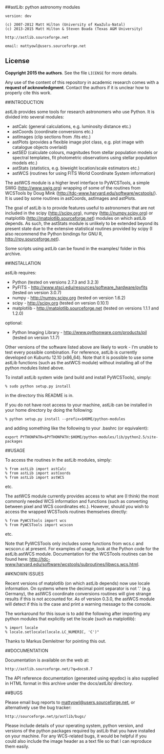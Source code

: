 ##astLib: python astronomy modules

    version: dev

    (c) 2007-2012 Matt Hilton (University of KwaZulu-Natal)
    (c) 2013-2015 Matt Hilton & Steven Boada (Texas A&M University)

    http://astlib.sourceforge.net

    email: mattyowl@users.sourceforge.net
	
## License
**Copyright 2015 the authors**.
See the file `LICENSE` for more details.

Any use of the content of this repository in academic research comes with a **request of acknowledgment**.
Contact the authors if it is unclear how to properly cite this work.

##INTRODUCTION

astLib provides some tools for research astronomers who use Python. It is divided into several modules:

- astCalc   (general calculations, e.g. luminosity distance etc.)
- astCoords (coordinate conversions etc.)
- astImages (clip sections from .fits etc.) 
- astPlots  (provides a flexible image plot class, e.g. plot image with catalogue objects overlaid)
- astSED    (calculate colours, magnitudes from stellar population models or spectral templates, fit
                 photometric observations using stellar population models etc.)
- astStats  (statistics, e.g. biweight location/scale estimators etc.)
- astWCS    (routines for using FITS World Coordinate System information)

The astWCS module is a higher level interface to PyWCSTools, a simple SWIG (http://www.swig.org) wrapping 
of some of the routines from WCSTools by Doug Mink (http://tdc-www.harvard.edu/software/wcstools/). It is 
used by some routines in astCoords, astImages and astPlots.

The goal of astLib is to provide features useful to astronomers that are not included in the scipy 
(http://scipy.org), numpy (http://numpy.scipy.org) or matplotlib (http://matplotlib.sourceforge.net) modules 
on which astLib depends. As such, the astStats module is unlikely to be extended beyond its present state
due to the extensive statistical routines provided by scipy (I also recommend the Python bindings for GNU R,  http://rpy.sourceforge.net).

Some scripts using astLib can be found in the examples/ folder in this archive.

##INSTALLATION

astLib requires:

- Python
      (tested on versions 2.7.3 and 3.2.3)
- PyFITS - http://www.stsci.edu/resources/software_hardware/pyfits
      (tested on version 3.0.7)
- numpy - http://numpy.scipy.org
      (tested on version 1.6.2)
- scipy - http://scipy.org
      (tested on version 0.10.1)
- matplotlib - http://matplotlib.sourceforge.net
      (tested on versions 1.1.1 and 1.2.0)

optional:
    
- Python Imaging Library - http://www.pythonware.com/products/pil
      (tested on version 1.1.7)

Other versions of the software listed above are likely to work - I'm unable to test every possible 
combination. For reference, astLib is currently developed on Kubuntu 12.10 (x86_64). Note that it is 
possible to use some astLib functions (such as the astWCS module) without installing all of the python 
modules listed above.
    
To install astLib system wide (and build and install PyWCSTools), simply:

    % sudo python setup.py install

in the directory this README is in.

If you do not have root access to your machine, astLib can be installed in your home directory by
doing the following:

    % python setup.py install --prefix=$HOME/python-modules

and adding something like the following to your .bashrc (or equivalent):
    
    export PYTHONPATH=$PYTHONPATH:$HOME/python-modules/lib/python2.5/site-packages

##USAGE

To access the routines in the astLib modules, simply:

    % from astLib import astCalc
    % from astLib import astCoords
    % from astLib import astWCS

etc.

The astWCS module currently provides access to what are (I think) the most commonly needed WCS information 
and functions (such as converting between pixel and WCS coordinates etc.). However, should you wish to 
access the wrapped WCSTools routines themselves directly: 

    % from PyWCSTools import wcs
    % from PyWCSTools import wcscon

etc.

Note that PyWCSTools only includes some functions from wcs.c and wcscon.c at present. For examples of usage, 
look at the Python code for the astLib.astWCS module. Documentation for the WCSTools routines can be found 
here: http://tdc-www.harvard.edu/software/wcstools/subroutines/libwcs.wcs.html.

##KNOWN ISSUES

Recent versions of matplotlib (on which astLib depends) now use locale information. On systems where the
decimal point separator is not '.' (e.g. Germany), the astWCS coordinate conversions routines will give
strange results if this is not accounted for. As of version 0.3.0, the astWCS module will detect if this is 
the case and print a warning message to the console.

The workaround for this issue is to add the following after importing any python modules that explicitly set 
the locale (such as matplotlib):
    
    % import locale
    % locale.setlocale(locale.LC_NUMERIC, 'C')"

Thanks to Markus Demleitner for pointing this out.

##DOCUMENTATION

Documentation is available on the web at:

    http://astlib.sourceforge.net/?q=docs0.7

The API reference documentation (generated using epydoc) is also supplied in HTML format in this archive 
under the docs/astLib/ directory.


##BUGS

Please email bug reports to mattyowl@users.sourceforge.net, or alternatively use the bug tracker:
    
    http://sourceforge.net/p/astlib/bugs/

Please include details of your operating system, python version, and versions of the python packages 
required by astLib that you have installed on your machine. For any WCS-related bugs, it would be helpful 
if you could also include the image header as a text file so that I can reproduce them easily. 
